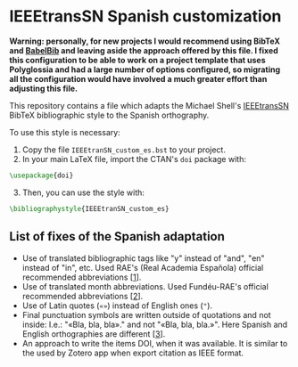 IEEEtransSN Spanish customization
=================================

**Warning: personally, for new projects I would recommend using BibTeX and [BabelBib](https://github.com/TeX-Live/babelbib) and leaving aside the approach offered by this file. I fixed this configuration to be able to work on a project template that uses Polyglossia and had a large number of options configured, so migrating all the configuration would have involved a much greater effort than adjusting this file.**

This repository contains a file which adapts the Michael Shell's [IEEEtransSN](https://www.ctan.org/pkg/ieeetran) BibTeX bibliographic style to the Spanish orthography.

To use this style is necessary:

1. Copy the file `IEEEtranSN_custom_es.bst` to your project.
2. In your main LaTeX file, import the CTAN's `doi` package with:

```tex
\usepackage{doi}
```

3. Then, you can use the style with:

```tex
\bibliographystyle{IEEEtranSN_custom_es}
```

List of fixes of the Spanish adaptation
---------------------------------------

- Use of translated bibliographic tags like "y" instead of "and", "en" instead of "in", etc. Used RAE's (Real Academia Española) official recommended abbreviations [[1]].
- Use of translated month abbreviations. Used Fundéu-RAE's official recommended abbreviations [[2]].
- Use of Latin quotes (`«»`) instead of English ones (`"`).
- Final punctuation symbols are written outside of quotations and not inside: I.e.: "«Bla, bla, bla»." and not "«Bla, bla, bla.»". Here Spanish and English orthographies are different [[3]].
- An approach to write the items DOI, when it was available. It is similar to the used by Zotero app when export citation as IEEE format.

[1]: https://www.rae.es/dpd/ayuda/abreviaturas
[2]: https://www.fundeu.es/escribireninternet/abreviaturas-de-los-meses-y-los-dias-de-la-semana/
[3]: https://www.rae.es/dpd/comillas
